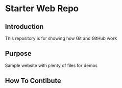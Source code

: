 # Starter Web Repo

## Introduction

This repository is for showing how Git and GitHub work

## Purpose

Sample website with plenty of files for demos

## How To Contibute
